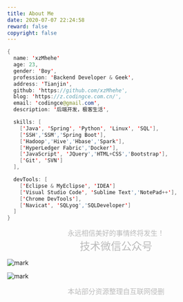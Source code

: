 ```yaml
---
title: About Me
date: 2020-07-07 22:24:58
reward: false
copyright: false
---
```


```java
{
  name: 'xzMhehe'
  age: 23,
  gender: 'Boy',
  profession: 'Backend Developer & Geek',
  address: 'Tianjin',
  github: 'https://github.com/xzMhehe',
  blog: 'https://z.codingce.com.cn/',
  email: 'codingce@gmail.com',
  description: '后端开发，极客生活',

  skills: [
    ['Java', 'Spring', 'Python', 'Linux', 'SQL'],
    ['SSH','SSM','Spring Boot'],
    ['Hadoop','Hive','Hbase','Spark'],
    ['HyperLedger Fabric','Docker'],
    ['JavaScript', 'JQuery','HTML+CSS','Bootstrap'],
    ['Git', 'SVN']
  ],

  devTools: [
    ['Eclipse & MyEclipse', 'IDEA']
    ['Visual Studio Code', 'Sublime Text','NotePad++'],
    ['Chrome DevTools'],
    ['Navicat', 'SQLyog','SQLDeveloper']
  ]  
}
```

<center><font color=BBBBBB size=3>永远相信美好的事情终将发生！</font></center>
<center><font color=BBBBBB size=5>技术微信公众号</font></center>

![mark](https://s1.ax1x.com/2020/07/17/UsFeJJ.jpg)


<!-- 证书 -->
![mark](https://s1.ax1x.com/2020/07/23/UL25p4.jpg)

<center><font color=BBBBBB size=3>本站部分资源整理自互联网侵删</font></center>